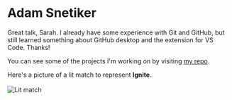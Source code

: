 # Adam Snetiker

Great talk, Sarah. I already have some experience with Git and GitHub, but still learned something about GitHub desktop and the extension for VS Code. Thanks!

You can see some of the projects I'm working on by visiting [my repo](https://www.github.com/adam-snetiker).

Here's a picture of a lit match to represent **Ignite**.
<br><br>
![Lit match](https://raw.githubusercontent.com/adam-snetiker/talkswithdrg/main/2021/spring-ignite/intro-to-github/notes/ignite.jpg) 
